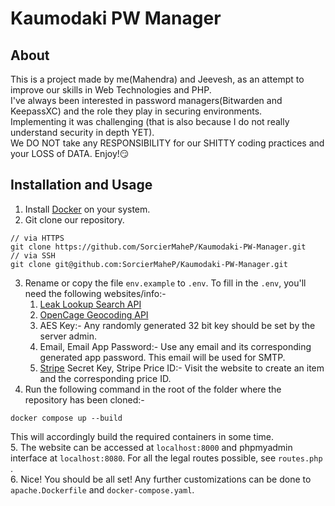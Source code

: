 # Kaumodaki PW Manager

## About
This is a project made by me(Mahendra) and Jeevesh, as an attempt to improve our skills in Web Technologies and PHP.  
I've always been interested in password managers(Bitwarden and KeepassXC) and the role they play in securing environments.  
Implementing it was challenging (that is also because I do not really understand security in depth YET).  
We DO NOT take any RESPONSIBILITY for our SHITTY coding practices and your LOSS of DATA.
Enjoy!:smirk:  

## Installation and Usage
1. Install [Docker](https://www.docker.com/get-started/) on your system.  
2. Git clone our repository.
```
// via HTTPS
git clone https://github.com/SorcierMaheP/Kaumodaki-PW-Manager.git
// via SSH
git clone git@github.com:SorcierMaheP/Kaumodaki-PW-Manager.git
```  
3. Rename or copy the file `env.example` to `.env`. To fill in the `.env`, you'll need the following websites/info:-
    1. [Leak Lookup Search API](https://leak-lookup.com/)
    1. [OpenCage Geocoding API](https://opencagedata.com/)
    1. AES Key:- Any randomly generated 32 bit key should be set by the server admin.
    1. Email, Email App Password:- Use any email and its corresponding generated app password. This email will be used for SMTP.
    1. [Stripe](https://stripe.com/en-in) Secret Key, Stripe Price ID:- Visit the website to create an item and the corresponding price ID.  
4. Run the following command in the root of the folder where the repository has been cloned:-
```
docker compose up --build
```
This will accordingly build the required containers in some time.  
5. The website can be accessed at `localhost:8000` and phpmyadmin interface at `localhost:8080`. For all the legal routes possible, see `routes.php` .  
6. Nice! You should be all set! Any further customizations can be done to `apache.Dockerfile` and `docker-compose.yaml`.  